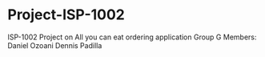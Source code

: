 # Project-ISP-1002
ISP-1002 Project on All you can eat ordering application
Group G Members:
Daniel Ozoani
Dennis Padilla
